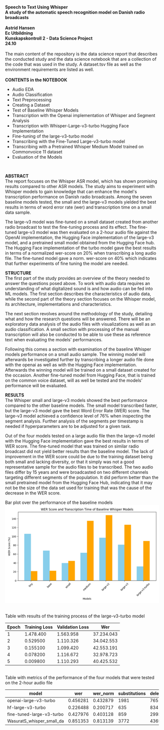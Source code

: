 
<b>Speech to Text Using Whisper <br>
A study of the automatic speech recognition model on Danish radio broadcasts <br>
</b>
<br>
<b> Astrid Hansen <br>
Ec Utbildning <br>
Kunskapskontroll 2 - Data Science Project<br>
24.10 
</b>
<br>
<br>
The main content of the repository is the data science report that describes the conducted study and the data science notebook that are a collection of the code that was used in the study. 
A dataset.tsv file as well as the environment requirements are listed as well. 
<br>
<br>
<b> CONTENTS in the NOTEBOOK</b>
* Audio EDA
* Audio Classification
* Text Preprocessing
* Creating a Dataset
* Test of Baseline Whisper Models
* Transcription with the Openai implementation of Whisper and Segment Analysis
* Transcription with Whisper-Large-v3-turbo Hugging Face Implementation
* Fine-tuning of the large-v3-turbo model
* Transcribing with the Fine-Tuned Large-v3-turbo model
* Transcribing with a Pretrained Whisper Medium Model trained on Commonvoice 11 dataset
* Evaluation of the Models
<br>

<b> ABSTRACT</b> <br>
The report focuses on the Whisper ASR model, which has shown promising results compared to other ASR models. The study aims to experiment with Whisper models to gain knowledge that can enhance the model's transcription performance on Danish radio broadcasts. Among the seven baseline models tested, the small and the large-v3 models yielded the best results in terms of word error rate (wer) and transcription time on a small data sample.<br>

The large-v3 model was fine-tuned on a small dataset created from another radio broadcast to test the fine-tuning process and its effect. The fine-tuned large-v3 model was then evaluated on a 2-hour audio file against the OpenAI implementation, the Hugging Face implementation of the large-v3 model, and a pretrained small model obtained from the Hugging Face hub. The Hugging Face implementation of the turbo model gave the best results in terms of a normalized wer-score on 20% when transcribing a long audio file. The fine-tuned model gave a norm. wer-score on 40% which indicates that further experiments of fine tuning the model are needed. <br>

<b> STRUCTURE</b><br>
The first part of the study provides an overview of the theory needed to answer the questions posed above. To work with audio data requires an understanding of what digitalized sound is and how audio can be fed into ML models. The first section describes the characteristics of audio data, while the second part of the theory section focuses on the Whisper model, its architecture, implementations and characteristics. <br>

The next section revolves around the methodology of the study, detailing what and how the research questions will be answered. There will be an exploratory data analysis of the audio files with visualizations as well as an audio classification. A small section with processing of the manual transcription will also be conducted to be able to use these as reference text when evaluating the models' performances.   <br>

Following this comes a section with examination of the baseline Whisper models performance on a small audio sample. The winning model will afterwards be investigated further by transcribing a longer audio file done with the openai as well as with the Hugging Face implementation. Afterwards the winning model will be trained on a small dataset created for the occasion. Another fine-tuned model from Hugging Face, that is trained on the common voice dataset, will as well be tested and the models’ performance will be evaluated. <br>

<b>RESULTS</b><br>
The Whisper small and large-v3 models showed the best performance compared to the other baseline models. The small model transcribed faster, but the large-v3 model gave the best Word Error Rate (WER) score. The large-v3 model achieved a confidence level of 76% when inspecting the segment analysis. Further analysis of the segments per timestamp is needed if hyperparameters are to be adjusted for a given task.  <br>

Out of the four models tested on a large audio file then the large-v3 model with the Hugging Face implementation gave the best results in terms of WER score. The fine-tuned model that was trained on similar radio broadcast did not yield better results than the baseline model. The lack of improvement in the WER score could be due to the training dataset being both small and lacking diversity, or that it simply was not a good representative sample for the audio files to be transcribed. The two audio files differ by 15 years and were broadcasted on two different channels targeting different segments of the population. It did perform better than the small pretrained model from the Hugging Face Hub, indicating that it may not be the size of the data set used for training that was the cause of the decrease in the WER score. <br>


Bar plot over the performance of the baseline models
![graph](baseline_models.png)

<br>
Table with results of the training process of the large-v3-turbo model

| Epoch | Training Loss | Validation Loss | Wer        |
| ----- | ------------- | --------------- | ---------- |
| 1     | 1.478.400     | 1.563.958       | 37.234.043 |
| 2     | 0.529500      | 1.110.326       | 34.042.553 |
| 3     | 0.155100      | 1.099.420       | 42.553.191 |
| 4     | 0.078200      | 1.116.672       | 32.978.723 |
| 5     | 0.009800      | 1.110.293       | 40.425.532 |

<br>
Table with metrics of the performance of the four models that were tested on the 2-hour audio file

| model                     | wer      | wer_norm | substitutions | deletions | insertions |
| ------------------------- | -------- | -------- | ------------- | --------- | ---------- |
| openai-large-v3-turbo     | 0.456281 | 0.432879 | 1981          | 765       | 505        |
| hf-large-v3-turbo         | 0.226488 | 0.200717 | 635           | 834       | 224        |
| fine-tuned-large-v3-turbo | 0.427976 | 0.403128 | 859           | 2993      | 257        |
| WasuratS_whisper_small_da | 0.851353 | 0.813139 | 3772          | 4365      | 769        |


